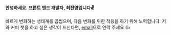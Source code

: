 #### 안녕하세요. 프론트 엔드 개발자, 최진영입니다✌️

빠르게 변화하는 생태계를 곱씹으며, 다음 변화를 위한 적응을 하기 위해 노력합니다.
저와 커피 챗을 하고 싶은 생각이 드신다면, [email](chio6632@gmail.com)으로 연락 주세요 👍
<!--
**CDDWNE/CDDWNE** is a ✨ _special_ ✨ repository because its `README.md` (this file) appears on your GitHub profile.

Here are some ideas to get you started:

- 🔭 I’m currently working on ...
- 🌱 I’m currently learning ...
- 👯 I’m looking to collaborate on ...
- 🤔 I’m looking for help with ...
- 💬 Ask me about ...
- 📫 How to reach me: ...
- 😄 Pronouns: ...
- ⚡ Fun fact: ...
-->
